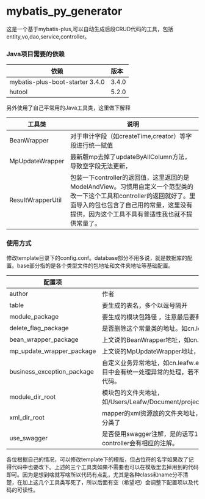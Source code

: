 # mybatis_py_generator

这是一个基于mybatis-plus,可以自动生成后段CRUD代码的工具，包括entity,vo,dao,service,controller。

### Java项目需要的依赖

| 依赖                            | 版本  |
| ------------------------------- | :---- |
| mybatis-plus-boot-starter 3.4.0 | 3.4.0 |
| hutool                          | 5.2.0 |

另外使用了自己平常用的Java工具类，这里做下解释

| 工具类            | 说明                                                         |
| ----------------- | ------------------------------------------------------------ |
| BeanWrapper       | 对于审计字段（如createTime,creator）等字段进行统一赋值       |
| MpUpdateWrapper   | 最新版mp去掉了updateByAllColumn方法，导致空字段无法更新，    |
| ResultWrapperUtil | 包装一下controller的返回值，这里返回的是ModelAndView。习惯用自定义一个范型类的改一下这个工具和controller的返回就好了。里面导入的包也包含了自己用的常量，这里没有提供，因为这个工具不具有普适性我也就不提供常量了。 |

### 使用方式

修改template目录下的config.conf。database部分不用多说，就是数据库的配置。base部分指的是各个类型文件的包地址和文件夹地址等基础配置。

| 配置项                     | 解释                                                         |
| -------------------------- | ------------------------------------------------------------ |
| author                     | 作者                                                         |
| table                      | 要生成的表名，多个以逗号隔开                                 |
| module_package             | 要生成的模块包路径 ，注意最后要有个点。如cn.leafw.business.  |
| delete_flag_package        | 是否删除这个常量类的地址。如cn.leafw.contant.DeleteFlag      |
| bean_wrapper_package       | 上文说的BeanWrapper地址，如cn.leafw.utils.BeanWrapper        |
| mp_update_wrapper_package  | 上文说的MpUpdateWrapper地址，如cn.leafw.utils.MpUpdateWrapper |
| business_exception_package | 自定义业务异常地址，如cn.leafw.exceptions.BusinessException。一般项目中会有统一处理异常的处理，若不需要可删除ServiceImpl模版中的这部分代码。 |
| module_dir_root            | 模块包的文件夹地址，如/Users/Leafw/Document/project/test/src/java/main/cn/leafw/business/ |
| xml_dir_root               | mapper的xml资源放的文件夹地址，一般在resource下面，我这里没按照业务分类了 |
| use_swagger                | 是否使用swagger注解，是的话写1，不是写其他任何都可以。用了的话vo和controller会有相应的注解。 |

各位根据自己的情况，可以修改template下的模版，但占位符的名字如果改了记得代码中也要改下。上述的三个工具类如果不需要也可以在模版里去掉用到的代码即可。因为是想到啥就写啥所以代码有点乱，尤其是各种class和name分不清楚，在加上这几个工具类写死了，所以后面有空（希望吧）会调整下配置项以及代码的可读性。

